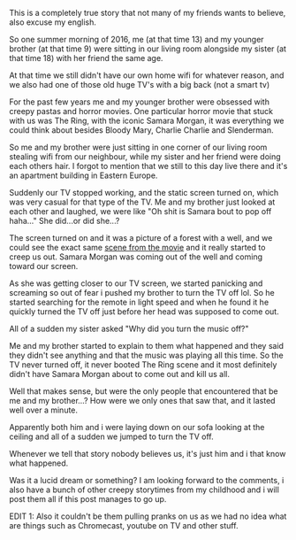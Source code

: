 This is a completely true story that not many of my friends wants to believe, also excuse my english.

So one summer morning of 2016, me (at that time 13) and my younger brother (at that time 9) were sitting in our living room alongside my sister (at that time 18) with her friend the same age.

At that time we still didn't have our own home wifi for whatever reason, and we also had one of those old huge TV's with a big back (not a smart tv)

For the past few years me and my younger brother were obsessed with creepy pastas and horror movies. One particular horror movie that stuck with us was The Ring, with the iconic Samara Morgan, it was everything we could think about besides Bloody Mary, Charlie Charlie and Slenderman.

So me and my brother were just sitting in one corner of our living room stealing wifi from our neighbour, while my sister and her friend were doing each others hair. I forgot to mention that we still to this day live there and it's an apartment building in Eastern Europe.

Suddenly our TV stopped working, and the static screen turned on, which was very casual for that type of the TV. Me and my brother just looked at each other and laughed, we were like "Oh shit is Samara bout to pop off haha..." She did...or did she...?

The screen turned on and it was a picture of a forest with a well, and we could see the exact same [scene from the movie](https://i.makeagif.com/media/9-09-2021/dKI_GG.mp4) and it really started to creep us out. Samara Morgan was coming out of the well and coming toward our screen.

As she was getting closer to our TV screen, we started panicking and screaming so out of fear i pushed my brother to turn the TV off lol. So he started searching for the remote in light speed and when he found it he quickly turned the TV off just before her head was supposed to come out.

All of a sudden my sister asked "Why did you turn the music off?"

Me and my brother started to explain to them what happened and they said they didn't see anything and that the music was playing all this time. So the TV never turned off, it never booted The Ring scene and it most definitely didn't have Samara Morgan about to come out and kill us all.

Well that makes sense, but were the only people that encountered that be me and my brother...? How were we only ones that saw that, and it lasted well over a minute.

Apparently both him and i were laying down on our sofa looking at the ceiling and all of a sudden we jumped to turn the TV off.

Whenever we tell that story nobody believes us, it's just him and i that know what happened.

Was it a lucid dream or something? I am looking forward to the comments, i also have a bunch of other creepy storytimes from my childhood and i will post them all if this post manages to go up.

  
EDIT 1: Also it couldn't be them pulling pranks on us as we had no idea what are things such as Chromecast, youtube on TV and other stuff. 